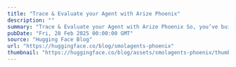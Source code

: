```yaml
---
title: "Trace & Evaluate your Agent with Arize Phoenix"
description: ""
summary: "Trace & Evaluate your Agent with Arize Phoenix So, you’ve built your agent. It takes in inputs and t..."
pubDate: "Fri, 28 Feb 2025 00:00:00 GMT"
source: "Hugging Face Blog"
url: "https://huggingface.co/blog/smolagents-phoenix"
thumbnail: "https://huggingface.co/blog/assets/smolagents-phoenix/thumbnail.jpg"
---
```


